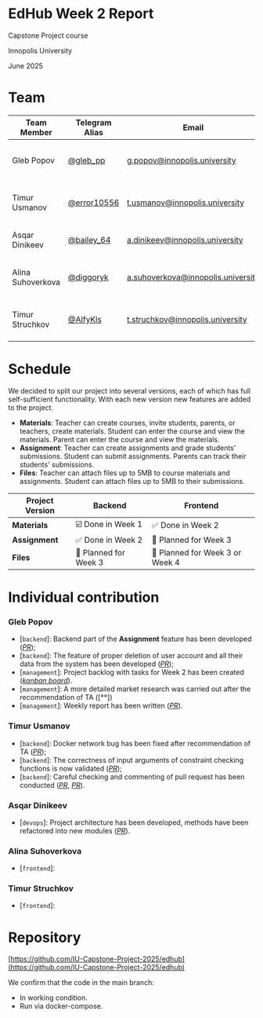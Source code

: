 # EdHub Week 2 Report

<aside>

Capstone Project course

Innopolis University

June 2025

</aside>

# Team

| Team Member | Telegram Alias | Email | Track |
| --- | --- | --- | --- |
| Gleb Popov | [@gleb_pp](https://t.me/gleb_pp) | g.popov@innopolis.university | Backend Developer, Project Manager |
| Timur Usmanov | [@error10556](https://t.me/error10556) | t.usmanov@innopolis.university | Backend Developer, **Backend Lead** |
| Asqar Dinikeev | [@bailey_64](https://t.me/bailey_64) | a.dinikeev@innopolis.university | Backend Developer, DevOps |
| Alina Suhoverkova | [@diggoryk](https://t.me/diggoryk) | a.suhoverkova@innopolis.university | Frontend Developer, **Frontend Lead** |
| Timur Struchkov | [@AlfyKls](https://t.me/AlfyKls) | t.struchkov@innopolis.university | Frontend Developer, UX/UI designer |

# Schedule

We decided to split our project into several versions, each of which has full self-sufficient functionality. With each new version new features are added to the project.

- **Materials**: Teacher can create courses, invite students, parents, or teachers, create materials. Student can enter the course and view the materials. Parent can enter the course and view the materials.
- **Assignment**: Teacher can create assignments and grade students' submissions. Student can submit assignments. Parents can track their students' submissions.
- **Files**: Teacher can attach files up to 5MB to course materials and assignments. Student can attach files up to 5MB to their submissions.

| Project Version | Backend | Frontend |
| --- | --- | --- |
| **Materials** | :ballot_box_with_check: Done in Week 1 | :white_check_mark: Done in Week 2 |
| **Assignment** | :white_check_mark: Done in Week 2 | :black_square_button: Planned for Week 3 |
| **Files** | :black_square_button: Planned for Week 3 | :black_square_button: Planned for Week 3 or Week 4 |

# Individual contribution

### Gleb Popov
- [`backend`]: Backend part of the **Assignment** feature has been developed ([*PR*](https://github.com/IU-Capstone-Project-2025/edhub/pull/21));
- [`backend`]: The feature of proper deletion of user account and all their data from the system has been developed ([*PR*](https://github.com/IU-Capstone-Project-2025/edhub/pull/22));
- [`management`]: Project backlog with tasks for Week 2 has been created ([*kanban board*](https://github.com/orgs/IU-Capstone-Project-2025/projects/14/views/1)).
- [`management`]: A more detailed market research was carried out after the recommendation of TA ([**])
- [`management`]: Weekly report has been written ([*PR*](https://github.com/)).
<!-- add link for the pull request with weekly report -->

### Timur Usmanov
- [`backend`]: Docker network bug has been fixed after recommendation of TA ([*PR*](https://github.com/IU-Capstone-Project-2025/edhub/pull/6));
- [`backend`]: The correctness of input arguments of constraint checking functions is now validated ([*PR*](https://github.com/IU-Capstone-Project-2025/edhub/pull/23));
- [`backend`]: Careful checking and commenting of pull request has been conducted ([*PR*](https://github.com/IU-Capstone-Project-2025/edhub/pull/21), [*PR*](https://github.com/IU-Capstone-Project-2025/edhub/pull/22)).

### Asqar Dinikeev
- [`devops`]: Project architecture has been developed, methods have been refactored into new modules ([*PR*](https://github.com/IU-Capstone-Project-2025/edhub/pull/25)).

### Alina Suhoverkova
- [`frontend`]: 

### Timur Struchkov
- [`frontend`]: 

# Repository

[https://github.com/IU-Capstone-Project-2025/edhub](https://github.com/IU-Capstone-Project-2025/edhub)

We confirm that the code in the main branch:

- In working condition.
- Run via docker-compose.